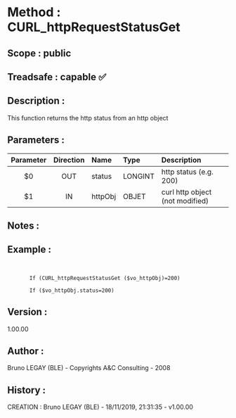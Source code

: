 ﻿# **Method :** CURL_httpRequestStatusGet
## **Scope :** public
## **Treadsafe :** capable ✅ 
## **Description :** 
This function returns the http status from an http object
## **Parameters :** 
| Parameter | Direction | Name | Type | Description | 
|:----:|:----:|:----|:----|:----| 
| $0 | OUT | status | LONGINT | http status (e.g. 200) | 
| $1 | IN | httpObj | OBJET | curl http object (not modified) | 

## **Notes :** 

## **Example :** 
```

      
       If (CURL_httpRequestStatusGet ($vo_httpObj)=200)
      
       If ($vo_httpObj.status=200)
```
## **Version :** 
1.00.00
## **Author :** 
Bruno LEGAY (BLE) - Copyrights A&C Consulting - 2008
## **History :** 
 CREATION : Bruno LEGAY (BLE) - 18/11/2019, 21:31:35 - v1.00.00
